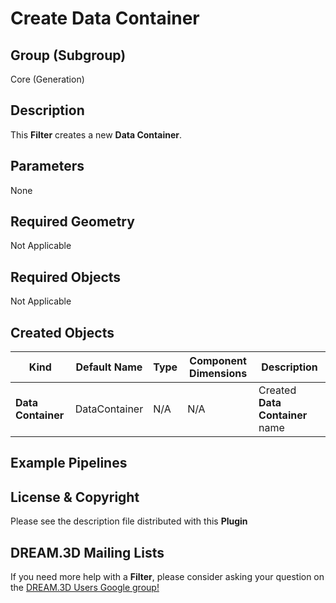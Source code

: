 Create Data Container 
=============

## Group (Subgroup) ##

Core (Generation)

## Description ##

This **Filter** creates a new **Data Container**.

## Parameters ##

None

## Required Geometry ##

Not Applicable

## Required Objects ##

Not Applicable

## Created Objects ##

| Kind | Default Name | Type | Component Dimensions | Description |
|------|--------------|-------------|---------|----------------|
| **Data Container** | DataContainer | N/A | N/A | Created **Data Container** name |


## Example Pipelines ##



## License & Copyright ##

Please see the description file distributed with this **Plugin**

## DREAM.3D Mailing Lists ##

If you need more help with a **Filter**, please consider asking your question on the [DREAM.3D Users Google group!](https://groups.google.com/forum/?hl=en#!forum/dream3d-users)
